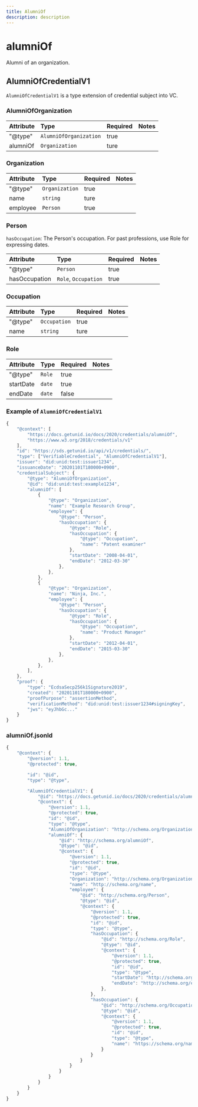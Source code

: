 ```yaml
---
title: AlumniOf
description: description
---
```


# alumniOf

Alumni of an organization.

## AlumniOfCredentialV1

`AlumniOfCredentialV1` is a type extension of credential subject into VC.

### AlumniOfOrganization

| Attribute | Type | Required | Notes |
| :--- | :--- | :--- | :--- |
| "@type" | `AlumniOfOrganization` | true |  |
| alumniOf | `Organization` | ture |  |

### Organization

| Attribute | Type | Required | Notes |
| :--- | :--- | :--- | :--- |
| "@type" | `Organization` | true |  |
| name | `string` | ture |  |
| employee | `Person` | true |  |

### Person

`hasOccupation`: The Person's occupation. For past professions, use Role for expressing dates.

| Attribute | Type | Required | Notes |
| :--- | :--- | :--- | :--- |
| "@type" | `Person` | true |  |
| hasOccupation | `Role`, `Occupation` | true |  |

### Occupation

| Attribute | Type | Required | Notes |
| :--- | :--- | :--- | :--- |
| "@type" | `Occupation` | true |  |
| name | `string` | ture |  |

### Role

| Attribute | Type | Required | Notes |
| :--- | :--- | :--- | :--- |
| "@type" | `Role` | true |  |
| startDate | `date` | true |  |
| endDate | `date` | false |  |

### Example of `AlumniOfCredentialV1`

```javascript
{
    "@context": [
        "https://docs.getunid.io/docs/2020/credentials/alumniOf",
        "https://www.w3.org/2018/credentials/v1"
    ],
    "id": "https://sds.getunid.io/api/v1/credentials/",
    "type": ["VerifiableCredential", "AlumniOfCredentialV1"],
    "issuer": "did:unid:test:issuer1234",
    "issuanceDate": "20201101T180000+0900",
    "credentialSubject": {
        "@type": "AlumniOfOrganization",
        "@id": "did:unid:test:example1234",
        "alumniOf": [
            {
                "@type": "Organization",
                "name": "Example Research Group",
                "employee": {
                    "@type": "Person",
                    "hasOccupation": {
                        "@type": "Role",
                        "hasOccupation": {
                            "@type": "Occupation",
                            "name": "Patent examiner"
                        },
                        "startDate": "2008-04-01",
                        "endDate": "2012-03-30"
                    },
                },
            },
            {
                "@type": "Organization",
                "name": "Ninja, Inc.",
                "employee": {
                    "@type": "Person",
                    "hasOccupation": {
                        "@type": "Role",
                        "hasOccupation": {
                            "@type": "Occupation",
                            "name": "Product Manager"
                        },
                        "startDate": "2012-04-01",
                        "endDate": "2015-03-30"
                    },
                },
            },
        ],
    },
    "proof": {
        "type": "EcdsaSecp256k1Signature2019",
        "created": "20201101T180000+0900",
        "proofPurpose": "assertionMethod",
        "verificationMethod": "did:unid:test:issuer1234#signingKey",
        "jws": "eyJhbGc..."
    }
}
```

### alumniOf.jsonld

```javascript
{
    "@context": {
        "@version": 1.1,
        "@protected": true,

        "id": "@id",
        "type": "@type",

        "AlumniOfCredentialV1": {
            "@id": "https://docs.getunid.io/docs/2020/credentials/alumniOf#AlumniOfCredentialV1",
            "@context": {
                "@version": 1.1,
                "@protected": true,
                "id": "@id",
                "type": "@type",
                "AlumniOfOrganization": "http://schema.org/Organization",
                "alumniOf": {
                    "@id": "http://schema.org/alumniOf",
                    "@type": "@id",
                    "@context": {
                        "@version": 1.1,
                        "@protected": true,
                        "id": "@id",
                        "type": "@type",
                        "Organization": "http://schema.org/Organization",
                        "name": "http://schema.org/name",
                        "employee": {
                            "@id": "http://schema.org/Person",
                            "@type": "@id",
                            "@context": {
                                "@version": 1.1,
                                "@protected": true,
                                "id": "@id",
                                "type": "@type",
                                "hasOccupation": {
                                    "@id": "http://schema.org/Role",
                                    "@type": "@id",
                                    "@context": {
                                        "@version": 1.1,
                                        "@protected": true,
                                        "id": "@id",
                                        "type": "@type",
                                        "startDate": "http://schema.org/startDate",
                                        "endDate": "http://schema.org/endDate"
                                    },
                                },
                                "hasOccupation": {
                                    "@id": "http://schema.org/Occupation",
                                    "@type": "@id",
                                    "@context": {
                                        "@version": 1.1,
                                        "@protected": true,
                                        "id": "@id",
                                        "type": "@type",
                                        "name": "https://schema.org/name"
                                    }
                                }
                            }
                        }
                    }
                }
            }
        }
    }
}
```

